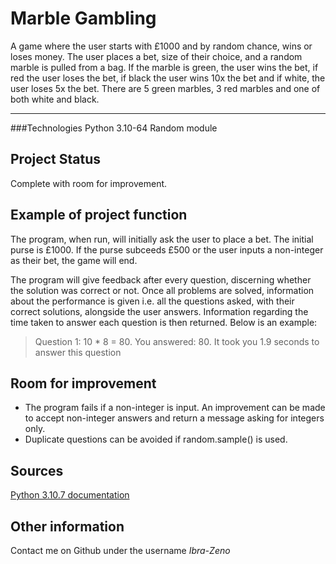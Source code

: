 # Marble Gambling
A game where the user starts with £1000 and by random chance, wins or loses money. The user places a bet, size of their choice, and a random marble is pulled from a bag. If the marble is green, the user wins the bet, if red the user loses the bet, if black the user wins 10x the bet and if white, the user loses 5x the bet. There are 5 green marbles, 3 red marbles and one of both white and black.

---

###Technologies
Python 3.10-64
Random module

## Project Status
Complete with room for improvement.

## Example of project function

The program, when run, will initially ask the user to place a bet. The initial purse is £1000. If the purse subceeds £500 or the user inputs a non-integer as their bet, the game will end.

The program will give feedback after every question, discerning whether the solution was correct or not. Once all problems are solved, information about the performance is given i.e. all the questions asked, with their correct solutions, alongside the user answers. Information regarding the time taken to answer each question is then returned. Below is an example:

>Question 1: 10 * 8 = 80.
  >You answered: 80.
 >It took you 1.9 seconds to answer this question


## Room for improvement
- The program fails if a non-integer is input. An improvement can be made to accept non-integer answers and return a message asking for integers only.
- Duplicate questions can be avoided if random.sample() is used.

## Sources 
[Python 3.10.7 documentation](https://docs.python.org/3/)

## Other information
Contact me on Github under the username *Ibra-Zeno*
